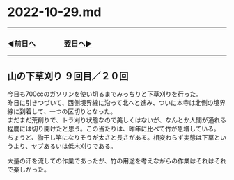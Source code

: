 # 2022-10-29.md
  
---
### [◀️前日へ](https://github.com/yuasys/chatty-journal/blob/main/2022/10/2022-10-29.md)&emsp;&emsp;&emsp;&emsp;[翌日へ▶️](https://github.com/yuasys/chatty-journal/blob/main/2022/10/2022-10-30.md)
---
## 山の下草刈り ９回目／２０回

今日も700ccのガソリンを使い切るまでみっちりと下草刈りを行った。　  
昨日に引きつづいて、西側境界線に沿って北へと進み、ついに本寺は北側の境界線に到着して、一つの区切りとなった。  
まだまだ荒削りで、トラ刈り状態なので美しくはないが、なんとか人間が通れる程度には切り開けたと思う。この当たりは、昨年に比べて竹が急増している。  
ちょうど、物干し竿になりそうが太さと長さがある。相変わらず実態は下草というより、ヤブあるいは低木刈りである。  

大量の汗を流しての作業であったが、竹の用途を考えながらの作業はそれはそれで楽しかった。　
